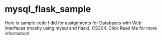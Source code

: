 # mysql_flask_sample
Here is sample code I did for assignments for Databases with Web Interfaces (mostly using mysql and flask), CS304. Click Read Me for more information!
